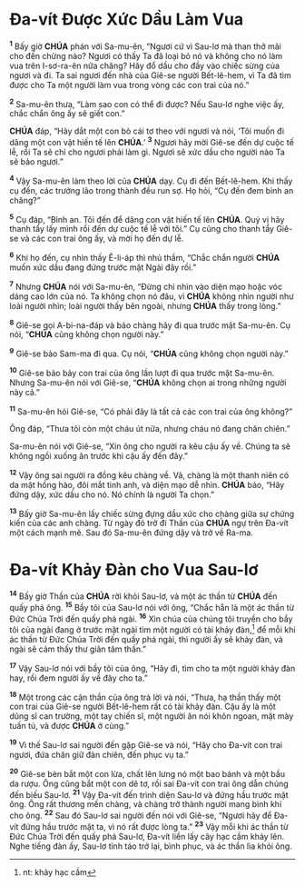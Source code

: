 # Đa-vít Được Xức Dầu Làm Vua
<sup><b>1</b></sup> Bấy giờ **CHÚA** phán với Sa-mu-ên, “Ngươi cứ vì Sau-lơ mà than thở mãi cho đến chừng nào? Ngươi có thấy Ta đã loại bỏ nó và không cho nó làm vua trên I-sơ-ra-ên nữa chăng? Hãy đổ dầu cho đầy vào chiếc sừng của ngươi và đi. Ta sai ngươi đến nhà của Giê-se người Bết-lê-hem, vì Ta đã tìm được cho Ta một người làm vua trong vòng các con trai của nó.”

<sup><b>2</b></sup> Sa-mu-ên thưa, “Làm sao con có thể đi được? Nếu Sau-lơ nghe việc ấy, chắc chắn ông ấy sẽ giết con.”

**CHÚA** đáp, “Hãy dắt một con bò cái tơ theo với ngươi và nói, ‘Tôi muốn đi dâng một con vật hiến tế lên **CHÚA**.’ <sup><b>3</b></sup> Ngươi hãy mời Giê-se đến dự cuộc tế lễ, rồi Ta sẽ chỉ cho ngươi phải làm gì. Ngươi sẽ xức dầu cho người nào Ta sẽ bảo ngươi.”

<sup><b>4</b></sup> Vậy Sa-mu-ên làm theo lời của **CHÚA** dạy. Cụ đi đến Bết-lê-hem. Khi thấy cụ đến, các trưởng lão trong thành đều run sợ. Họ hỏi, “Cụ đến đem bình an chăng?”

<sup><b>5</b></sup> Cụ đáp, “Bình an. Tôi đến để dâng con vật hiến tế lên **CHÚA**. Quý vị hãy thanh tẩy lấy mình rồi đến dự cuộc tế lễ với tôi.” Cụ cũng cho thanh tẩy Giê-se và các con trai ông ấy, và mời họ đến dự lễ.

<sup><b>6</b></sup> Khi họ đến, cụ nhìn thấy Ê-li-áp thì nhủ thầm, “Chắc chắn người **CHÚA** muốn xức dầu đang đứng trước mặt Ngài đây rồi.”

<sup><b>7</b></sup> Nhưng **CHÚA** nói với Sa-mu-ên, “Đừng chỉ nhìn vào diện mạo hoặc vóc dáng cao lớn của nó. Ta không chọn nó đâu, vì **CHÚA** không nhìn người như loài người nhìn; loài người thấy bên ngoài, nhưng **CHÚA** thấy trong lòng.”

<sup><b>8</b></sup> Giê-se gọi A-bi-na-đáp và bảo chàng hãy đi qua trước mặt Sa-mu-ên. Cụ nói, “**CHÚA** cũng không chọn người này.”

<sup><b>9</b></sup> Giê-se bảo Sam-ma đi qua. Cụ nói, “**CHÚA** cũng không chọn người này.”

<sup><b>10</b></sup> Giê-se bảo bảy con trai của ông lần lượt đi qua trước mặt Sa-mu-ên. Nhưng Sa-mu-ên nói với Giê-se, “**CHÚA** không chọn ai trong những người này cả.”

<sup><b>11</b></sup> Sa-mu-ên hỏi Giê-se, “Có phải đây là tất cả các con trai của ông không?”

Ông đáp, “Thưa tôi còn một cháu út nữa, nhưng cháu nó đang chăn chiên.”

Sa-mu-ên nói với Giê-se, “Xin ông cho người ra kêu cậu ấy về. Chúng ta sẽ không ngồi xuống ăn trước khi cậu ấy đến đây.”

<sup><b>12</b></sup> Vậy ông sai người ra đồng kêu chàng về. Vả, chàng là một thanh niên có da mặt hồng hào, đôi mắt tinh anh, và diện mạo dễ nhìn. **CHÚA** bảo, “Hãy đứng dậy, xức dầu cho nó. Nó chính là người Ta chọn.”

<sup><b>13</b></sup> Bấy giờ Sa-mu-ên lấy chiếc sừng đựng dầu xức cho chàng giữa sự chứng kiến của các anh chàng. Từ ngày đó trở đi Thần của **CHÚA** ngự trên Đa-vít một cách mạnh mẽ. Sau đó Sa-mu-ên đứng dậy và trở về Ra-ma.

# Đa-vít Khảy Đàn cho Vua Sau-lơ
<sup><b>14</b></sup> Bấy giờ Thần của **CHÚA** rời khỏi Sau-lơ, và một ác thần từ **CHÚA** đến quấy phá ông. <sup><b>15</b></sup> Bầy tôi của Sau-lơ nói với ông, “Chắc hẳn là một ác thần từ Đức Chúa Trời đến quấy phá ngài. <sup><b>16</b></sup> Xin chúa của chúng tôi truyền cho bầy tôi của ngài đang ở trước mặt ngài tìm một người có tài khảy đàn,[^1-14bff719-6383-44b6-ab1f-2d809141f590] để mỗi khi ác thần từ Đức Chúa Trời đến quấy phá ngài, thì người ấy sẽ khảy đàn, và ngài sẽ cảm thấy thư giãn tâm thần.”

<sup><b>17</b></sup> Vậy Sau-lơ nói với bầy tôi của ông, “Hãy đi, tìm cho ta một người khảy đàn hay, rồi đem người ấy về đây cho ta.”

<sup><b>18</b></sup> Một trong các cận thần của ông trả lời và nói, “Thưa, hạ thần thấy một con trai của Giê-se người Bết-lê-hem rất có tài khảy đàn. Cậu ấy là một dũng sĩ can trường, một tay chiến sĩ, một người ăn nói khôn ngoan, mặt mày tuấn tú, và được **CHÚA** ở cùng.”

<sup><b>19</b></sup> Vì thế Sau-lơ sai người đến gặp Giê-se và nói, “Hãy cho Đa-vít con trai ngươi, đứa chăn giữ đàn chiên, đến phục vụ ta.”

<sup><b>20</b></sup> Giê-se bèn bắt một con lừa, chất lên lưng nó một bao bánh và một bầu da rượu. Ông cũng bắt một con dê tơ, rồi sai Đa-vít con trai ông dẫn chúng đến biếu Sau-lơ. <sup><b>21</b></sup> Vậy Đa-vít đến trình diện Sau-lơ và đứng hầu trước mặt ông. Ông rất thương mến chàng, và chàng trở thành người mang binh khí cho ông. <sup><b>22</b></sup> Sau đó Sau-lơ sai người đến nói với Giê-se, “Ngươi hãy để Đa-vít đứng hầu trước mặt ta, vì nó rất được lòng ta.” <sup><b>23</b></sup> Vậy mỗi khi ác thần từ Đức Chúa Trời đến quấy phá Sau-lơ, Đa-vít liền lấy cây hạc cầm khảy lên. Nghe tiếng đàn ấy, Sau-lơ tỉnh táo trở lại, bình phục, và ác thần lìa khỏi ông.

[^1-14bff719-6383-44b6-ab1f-2d809141f590]: nt: khảy hạc cầm